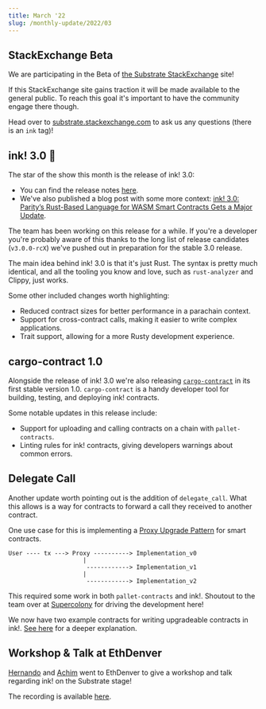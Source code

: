 ```yaml
---
title: March '22
slug: /monthly-update/2022/03
---
```


## StackExchange Beta

We are participating in the Beta of [the Substrate StackExchange](https://substrate.stackexchange.com/) site!

If this StackExchange site gains traction it will be made available to the general public.
To reach this goal it's important to have the community engage there though.

Head over to [substrate.stackexchange.com](https://substrate.stackexchange.com/)
to ask us any questions (there is an `ink` tag)!

## ink! 3.0 🦑

The star of the show this month is the release of ink! 3.0:

- You can find the release notes [here](https://github.com/paritytech/ink/releases/tag/v3.0.0).
- We've also published a blog post with some more context:
  [ink! 3.0: Parity’s Rust-Based Language for WASM Smart Contracts Gets a Major Update](https://www.parity.io/blog/ink-3-0-paritys-rust-based-language-gets-a-major-update).

The team has been working on this release for a while. If you're a developer you're
probably aware of this thanks to the long list of release candidates (`v3.0.0-rcX`) we've
pushed out in preparation for the stable 3.0 release.

The main idea behind ink! 3.0 is that it's just Rust. The syntax is pretty much
identical, and all the tooling you know and love, such as `rust-analyzer` and Clippy,
just works.

Some other included changes worth highlighting:
- Reduced contract sizes for better performance in a parachain context.
- Support for cross-contract calls, making it easier to write complex applications.
- Trait support, allowing for a more Rusty development experience.

## cargo-contract 1.0

Alongside the release of ink! 3.0 we're also releasing [`cargo-contract`](https://github.com/paritytech/cargo-contract) in
its first stable version 1.0.
`cargo-contract` is a handy developer tool for building, testing, and deploying ink!
contracts.

Some notable updates in this release include:
- Support for uploading and calling contracts on a chain with `pallet-contracts`.
- Linting rules for ink! contracts, giving developers warnings about common errors.

## Delegate Call

Another update worth pointing out is the addition of `delegate_call`. What this allows is
a way for contracts to forward a call they received to another contract.

One use case for this is implementing a [Proxy Upgrade Pattern](https://docs.openzeppelin.com/upgrades-plugins/1.x/proxies) for smart contracts.

```
User ---- tx ---> Proxy ----------> Implementation_v0
                     |
                      ------------> Implementation_v1
                     |
                      ------------> Implementation_v2
```

This required some work in both `pallet-contracts` and ink!. Shoutout to the team over
at [Supercolony](https://supercolony.net/) for driving the development here!

We now have two example contracts for writing upgradeable contracts in ink!.
[See here](https://github.com/paritytech/ink-examples/tree/main/upgradeable-contracts)
for a deeper explanation.

## Workshop & Talk at EthDenver

[Hernando](https://github.com/hcastano) and [Achim](https://github.com/achimcc) went to EthDenver to
give a workshop and talk regarding ink! on the Substrate stage!

The recording is available [here](https://www.youtube.com/watch?t=7122&v=NrG3co6UWEg).
